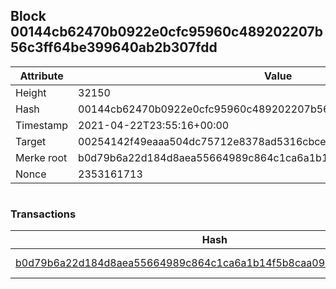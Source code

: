 ## Block 00144cb62470b0922e0cfc95960c489202207b56c3ff64be399640ab2b307fdd

Attribute | Value
--- | ---
Height | 32150
Hash | 00144cb62470b0922e0cfc95960c489202207b56c3ff64be399640ab2b307fdd
Timestamp | 2021-04-22T23:55:16+00:00
Target | 00254142f49eaaa504dc75712e8378ad5316cbcead634704b3734b6271167cc4
Merke root | b0d79b6a22d184d8aea55664989c864c1ca6a1b14f5b8caa091d520ba3996067
Nonce | 2353161713

```

```

### Transactions

Hash | Amount
--- | ---
[b0d79b6a22d184d8aea55664989c864c1ca6a1b14f5b8caa091d520ba3996067](b0d79b6a22d184d8aea55664989c864c1ca6a1b14f5b8caa091d520ba3996067.md) | 10.00000000 SKEPTI 
